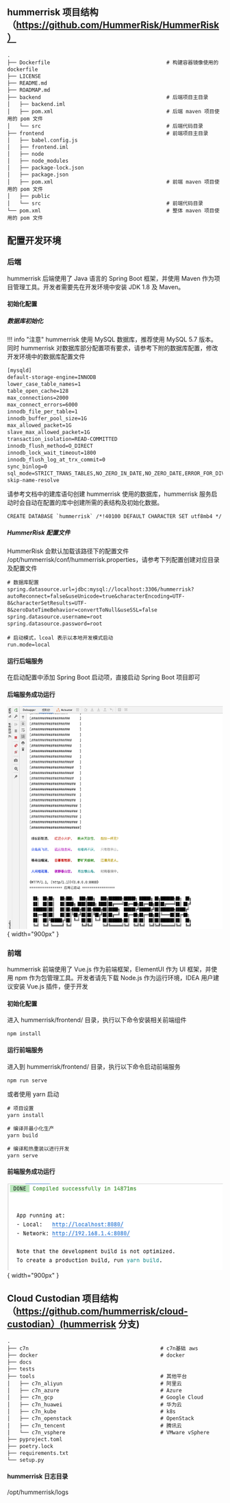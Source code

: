 ## hummerrisk 项目结构（https://github.com/HummerRisk/HummerRisk）

```
.
├── Dockerfile                                      # 构建容器镜像使用的 dockerfile
├── LICENSE
├── README.md
├── ROADMAP.md
├── backend                                         # 后端项目主目录
│   ├── backend.iml
│   ├── pom.xml                                     # 后端 maven 项目使用的 pom 文件
│   └── src                                         # 后端代码目录
├── frontend                                        # 前端项目主目录
│   ├── babel.config.js
│   ├── frontend.iml
│   ├── node
│   ├── node_modules
│   ├── package-lock.json
│   ├── package.json
│   ├── pom.xml                                     # 前端 maven 项目使用的 pom 文件
│   ├── public
│   └── src                                         # 前端代码目录
└── pom.xml                                         # 整体 maven 项目使用的 pom 文件
```

## 配置开发环境

### 后端

hummerrisk 后端使用了 Java 语言的 Spring Boot 框架，并使用 Maven 作为项目管理工具。开发者需要先在开发环境中安装 JDK 1.8 及 Maven。

#### 初始化配置

##### 数据库初始化

!!! info "注意"
hummerrisk 使用 MySQL 数据库，推荐使用 MySQL 5.7 版本。同时 hummerrisk 对数据库部分配置项有要求，请参考下附的数据库配置，修改开发环境中的数据库配置文件

```
[mysqld]
default-storage-engine=INNODB
lower_case_table_names=1
table_open_cache=128
max_connections=2000
max_connect_errors=6000
innodb_file_per_table=1
innodb_buffer_pool_size=1G
max_allowed_packet=1G
slave_max_allowed_packet=1G
transaction_isolation=READ-COMMITTED
innodb_flush_method=O_DIRECT
innodb_lock_wait_timeout=1800
innodb_flush_log_at_trx_commit=0
sync_binlog=0
sql_mode=STRICT_TRANS_TABLES,NO_ZERO_IN_DATE,NO_ZERO_DATE,ERROR_FOR_DIVISION_BY_ZERO,NO_AUTO_CREATE_USER,NO_ENGINE_SUBSTITUTION
skip-name-resolve
```

请参考文档中的建库语句创建 hummerrisk 使用的数据库，hummerrisk 服务启动时会自动在配置的库中创建所需的表结构及初始化数据。

```mysql
CREATE DATABASE `hummerrisk` /*!40100 DEFAULT CHARACTER SET utf8mb4 */
```

##### HummerRisk 配置文件

HummerRisk 会默认加载该路径下的配置文件 /opt/hummerrisk/conf/hummerrisk.properties，请参考下列配置创建对应目录及配置文件

```
# 数据库配置
spring.datasource.url=jdbc:mysql://localhost:3306/hummerrisk?autoReconnect=false&useUnicode=true&characterEncoding=UTF-8&characterSetResults=UTF-8&zeroDateTimeBehavior=convertToNull&useSSL=false
spring.datasource.username=root
spring.datasource.password=root

# 启动模式，lcoal 表示以本地开发模式启动
run.mode=local
```

#### 运行后端服务

在启动配置中添加 Spring Boot 启动项，直接启动 Spring Boot 项目即可

#### 后端服务成功运行

![后端服务成功运行](../img/question/manual/backend.png){ width="900px" }

### 前端

hummerrisk 前端使用了 Vue.js 作为前端框架，ElementUI 作为 UI 框架，并使用 npm 作为包管理工具。开发者请先下载 Node.js 作为运行环境，IDEA 用户建议安装 Vue.js 插件，便于开发

#### 初始化配置

进入 hummerrisk/frontend/ 目录，执行以下命令安装相关前端组件

```
npm install
```

#### 运行前端服务

进入到 hummerrisk/frontend/ 目录，执行以下命令启动前端服务

```
npm run serve
```

或者使用 yarn 启动

```
# 项目设置
yarn install
```

```
# 编译并最小化生产
yarn build
```

```
# 编译和热重装以进行开发
yarn serve
```

#### 前端服务成功运行

![前端服务成功运行](../img/question/manual/frontend.png){ width="900px" }

## Cloud Custodian 项目结构（https://github.com/hummerrisk/cloud-custodian）(hummerrisk 分支)

```
.
├── c7n                                           # c7n基础 aws
├── docker                                        # docker
├── docs
├── tests
├── tools                                         # 其他平台
│   ├── c7n_aliyun                                # 阿里云
│   ├── c7n_azure                                 # Azure          
│   ├── c7n_gcp                                   # Google Cloud
│   ├── c7n_huawei                                # 华为云
│   ├── c7n_kube                                  # k8s
│   ├── c7n_openstack                             # OpenStack
│   ├── c7n_tencent                               # 腾讯云
│   └── c7n_vsphere                               # VMware vSphere
├── pyproject.toml
├── poetry.lock
├── requirements.txt
└── setup.py                                       
```

#### hummerrisk 日志目录

/opt/hummerrisk/logs

